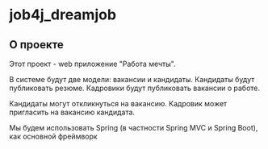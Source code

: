 # job4j_dreamjob

## О проекте

Этот проект - web приложение "Работа мечты".

В системе будут две модели: вакансии и кандидаты. Кандидаты будут публиковать резюме. Кадровики будут публиковать вакансии о работе.

Кандидаты могут откликнуться на вакансию. Кадровик может пригласить на вакансию кандидата.

Мы будем использовать Spring (в частности Spring MVC и Spring Boot), как основной фреймворк